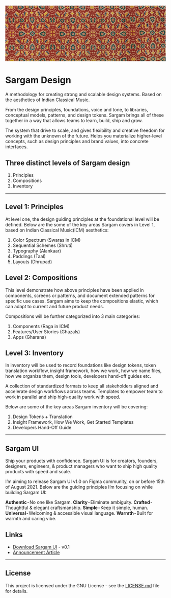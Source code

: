 ![](Help/Images/cover.png)

# Sargam Design

A methodology for creating strong and scalable design systems. Based on the aesthetics of Indian Classical Music.

From the design principles, foundations, voice and tone, to libraries, conceptual models, patterns, and design tokens. Sargam brings all of these together in a way that allows teams to learn, build, ship and grow.

The system that drive to scale, and gives flexibility and creative freedom for working with the unknown of the future. Helps you materialize higher-level concepts, such as design principles and brand values, into concrete interfaces.


## Three distinct levels of Sargam design

1. Principles
2. Compositions
3. Inventory

-----

## Level 1: Principles

At level one, the design guiding principles at the foundational level will be defined. Below are the some of the key areas Sargam covers in Level 1, based on Indian Classical Music(ICM) aesthetics:

1. Color Spectrum (Swaras in ICM)
2. Sequential Schemes (Shruti)
3. Typography (Alankaar)
4. Paddings (Taal)
5. Layouts (Dhrupad)


## Level 2: Compositions
This level demonstrate how above principles have been applied in components, screens or patterns, and document extended patterns for specific use cases. Sargam aims to keep the compositions elastic, which can adapt to current and future product needs.

Compositions will be further categorized into 3 main categories:

1. Components (Raga in ICM)
2. Features/User Stories (Ghazals)
3. Apps (Gharana)

## Level 3: Inventory
In inventory will be used to record foundations like design tokens, token translation workflow, insight framework, how we work, how we name files, how we organize them, design tools, developers hand-off guides etc.

A collection of standardized formats to keep all stakeholders aligned and accelerate design workflows across teams. Templates to empower team to work in parallel and ship high-quality work with speed. 

Below are some of the key areas Sargam inventory will be covering:

1. Design Tokens + Translation
2. Insight Framework, How We Work, Get Started Templates
3. Developers Hand-Off Guide

-----

## Sargam UI
Ship your products with confidence. Sargam UI is for creators, founders, designers, engineers, & product managers who want to ship high quality products with speed and scale.

I’m aiming to release Sargam UI v1.0 on Figma community, on or before 15th of August 2021. Below are the guiding principles I’m focusing on while building Sargam UI:


**Authentic** - No one like Sargam.
**Clarity** - Eliminate ambiguity.
**Crafted** - Thoughtful & elegant craftsmanship.
**Simple** - Keep it simple, human.
**Universal** - Welcoming & accessible visual language.
**Warmth** - Built for warmth and caring vibe.


## Links
* [Download Sargam UI](https://www.figma.com/community/file/997606486822345599/Sargam-UI-v0.1) - v0.1
* [Announcement Article](https://planetabhi.medium.com/announcing-sargam-design-cc28e86c3f05)

-----


## License
This project is licensed under the GNU License - see the [LICENSE.md](Sargam/LICENSE) file for details.
